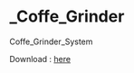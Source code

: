 # _Coffe_Grinder
Coffe_Grinder_System

Download : [here](https://github.com/AbdelrhmanAhmed11/_Coffe_Grinder/releases)

